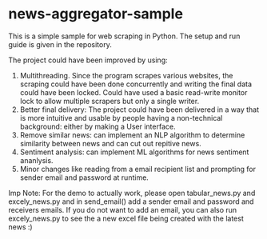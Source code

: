 # news-aggregator-sample
This is a simple sample for web scraping in Python. The setup and run guide is given in the repository.

The project could have been improved by using:
1. Multithreading. Since the program scrapes various websites, the scraping could have been done concurrently and writing the final data could have been locked. Could have used a basic read-write monitor lock to allow multiple scrapers but only a single writer.
2. Better final delivery: The project could have been delivered in a way that is more intuitive and usable by people having a non-technical background: either by making a User interface.
3. Remove similar news: can implement an NLP algorithm to determine similarity between news and can cut out repitive news.
4. Sentiment analysis: can implement ML algorithms for news sentiment ananlysis.
5. Minor changes like reading from a email recipient list and prompting for sender email and password at runtime.

Imp Note: For the demo to actually work, please open tabular_news.py and excely_news.py and in send_email() add a sender email and password and receivers emails. If you do not want to add an email, you can also run excely_news.py to see the a new excel file being created with the latest news :)
